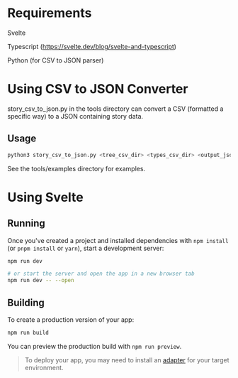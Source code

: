 # Requirements
Svelte

Typescript (https://svelte.dev/blog/svelte-and-typescript)

Python (for CSV to JSON parser)

# Using CSV to JSON Converter

story_csv_to_json.py in the tools directory can convert a CSV (formatted a specific way) to a JSON containing story data.

## Usage
```bash
python3 story_csv_to_json.py <tree_csv_dir> <types_csv_dir> <output_json_dir>
```
See the tools/examples directory for examples.

# Using Svelte

## Running

Once you've created a project and installed dependencies with `npm install` (or `pnpm install` or `yarn`), start a development server:

```bash
npm run dev

# or start the server and open the app in a new browser tab
npm run dev -- --open
```

## Building

To create a production version of your app:

```bash
npm run build
```

You can preview the production build with `npm run preview`.

> To deploy your app, you may need to install an [adapter](https://kit.svelte.dev/docs/adapters) for your target environment.
